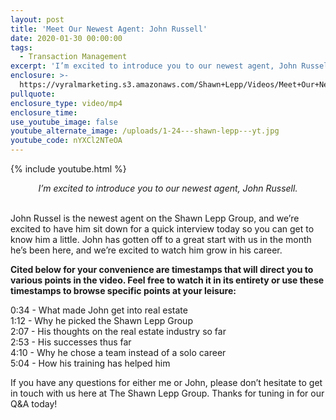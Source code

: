 ```yaml
---
layout: post
title: 'Meet Our Newest Agent: John Russell'
date: 2020-01-30 00:00:00
tags:
  - Transaction Management
excerpt: 'I’m excited to introduce you to our newest agent, John Russell.'
enclosure: >-
  https://vyralmarketing.s3.amazonaws.com/Shawn+Lepp/Videos/Meet+Our+Newest+Agent-+John+Russell.mp4
pullquote:
enclosure_type: video/mp4
enclosure_time:
use_youtube_image: false
youtube_alternate_image: /uploads/1-24---shawn-lepp---yt.jpg
youtube_code: nYXCl2NTeOA
---
```


{% include youtube.html %}

<center><em>I&rsquo;m excited to introduce you to our newest agent, John Russell.</em></center>

<br>John Russel is the newest agent on the Shawn Lepp Group, and we’re excited to have him sit down for a quick interview today so you can get to know him a little. John has gotten off to a great start with us in the month he’s been here, and we’re excited to watch him grow in his career.

**Cited below for your convenience are timestamps that will direct you to various points in the video. Feel free to watch it in its entirety or use these timestamps to browse specific points at your leisure:**

0:34 - What made John get into real estate<br>1:12 - Why he picked the Shawn Lepp Group<br>2:07 - His thoughts on the real estate industry so far<br>2:53 - His successes thus far<br>4:10 - Why he chose a team instead of a solo career<br>5:04 - How his training has helped him

If you have any questions for either me or John, please don’t hesitate to get in touch with us here at The Shawn Lepp Group. Thanks for tuning in for our Q&A today\!